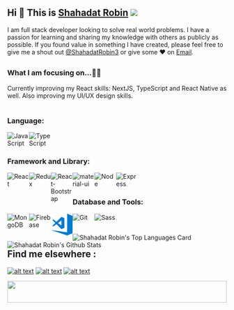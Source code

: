## Hi 👋 This is [Shahadat Robin](https://robin-s-portfolio.web.app/)  ![](https://komarev.com/ghpvc/?username=Sh-robin025&color=blue)

I am full stack developer looking to solve real world problems. I have a passion for learning and sharing my knowledge with others as publicly as possible. If you found value in something I have created, please feel free to give me a shout out [@ShahadatRobin3](https://twitter.com/ShahadatRobin3) or give some ♥ on [Email](sh.robin025@gmail.com).
##

### What I am focusing on...👨‍💻
Currently improving my React skills: NextJS, TypeScript and React Native as well. Also improving my UI/UX design skills.
#

### Language:
<img align="left" alt="JavaScript" width="50px" src="https://html5hive.org/wp-content/uploads/2014/06/js_800x800.jpg" />
<img align="left" alt="TypeScript" width="50px" src="https://upload.wikimedia.org/wikipedia/commons/thumb/4/4c/Typescript_logo_2020.svg/1200px-Typescript_logo_2020.svg.png" />
<br><br>

### Framework and Library:
<img align="left" alt="React" width="50px" src="https://smartdev.com/wp-content/uploads/2021/05/react-native-app-development.png" />
<img align="left" alt="Redux" width="50px" src="https://juststickers.in/wp-content/uploads/2018/08/redux.png" />
<img align="left" alt="React-Bootstrap" width="50px" src="https://crowdcast-prod.imgix.net/-KHhIzuATU2K4OVPd2sP/event-cover-5388?w=800" />
<img align="left" alt="material-ui" width="50px" src="https://img.icons8.com/color/452/material-ui.png" />
<img align="left" alt="Node" width="50px" src="https://blog.rahulbhutani.com/wp-content/uploads/2020/10/nodejs-1.png" />
<img align="left" alt="Express" width="50px" src="https://pngimage.net/wp-content/uploads/2018/05/express-js-png-5.png" />
<br><br>

### Database and Tools:
<img align="left" alt="MongoDB" width="50px" src="https://img.icons8.com/color/452/mongodb.png" />
<img align="left" alt="Firebase" width="50px" src="https://www.gstatic.com/devrel-devsite/prod/v5f61782021051fb502364887a46a1c5ce2cd6f3d29a3549e907afe67612e9bba/firebase/images/touchicon-180.png" />
<img align="left" alt="Visual Studio Code" width="50px" src="https://raw.githubusercontent.com/github/explore/80688e429a7d4ef2fca1e82350fe8e3517d3494d/topics/visual-studio-code/visual-studio-code.png" />
<img align="left" alt="Git" width="50px" src="https://avatars.githubusercontent.com/u/18133?s=200&v=4" />
<img align="left" alt="Sass" width="50px" src="https://upload.wikimedia.org/wikipedia/commons/thumb/9/96/Sass_Logo_Color.svg/1200px-Sass_Logo_Color.svg.png" />
<br>

##
<img align="left" alt="Shahadat Robin's Top Languages Card" src="https://github-readme-stats.vercel.app/api/top-langs/?username=Sh-robin025&theme=synthwave" />
<img align="left" width="500" alt="Shahadat Robin's Github Stats" src="https://github-readme-stats.vercel.app/api?username=Sh-robin025&theme=synthwave&show_icons=true&count_private=true" />

## Find me elsewhere :

<a href="https://www.facebook.com/Sh.Robin025/"> ![alt text](https://img.shields.io/badge/-facebook-white?style=plastic&logo=facebook)</a>
<a href="https://www.linkedin.com/in/sh-robin025/"> ![alt text](https://img.shields.io/badge/-LinkedIn-0e76a8?style=plastic&logo=linkedIn)</a>
<a href="https://twitter.com/ShahadatRobin3"> ![alt text](https://img.shields.io/badge/-twitter-white?style=plastic&logo=twitter)</a>

<!-- Here are some ideas to get you started:  Feel free to reach out in case you want to just get in touch also.

- 🔭 I’m currently learning at -- Programing-hero
- 🌱 I’m currently learning -- MERN stack
- 💬 Ask me about -- anything
- 📫 How to reach me ? -- social media
- 😄 Pronouns -- he/him
- ⚡ Fun fact -- i am half finish ! -->

<img src="https://raw.githubusercontent.com/matfantinel/matfantinel/master/waves.svg" width="100%" height="50">


